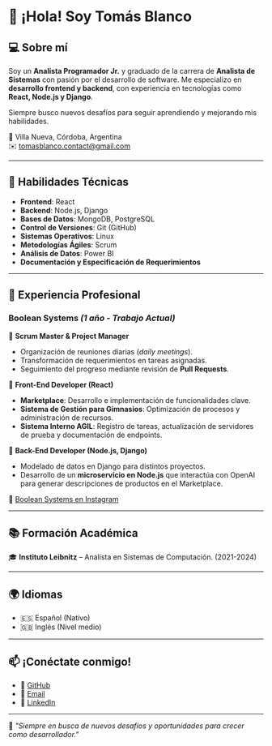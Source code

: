 # 👋 ¡Hola! Soy Tomás  Blanco  

## 💻 Sobre mí  
Soy un **Analista Programador Jr.** y graduado de la carrera de **Analista de Sistemas** con pasión por el desarrollo de software. Me especializo en **desarrollo frontend y backend**, con experiencia en tecnologías como **React, Node.js y Django**.  

Siempre busco nuevos desafíos para seguir aprendiendo y mejorando mis habilidades.  

📍 Villa Nueva, Córdoba, Argentina  
✉️ [tomasblanco.contact@gmail.com](mailto:tomasblanco.contact@gmail.com)  

---

## 🚀 Habilidades Técnicas  

- **Frontend**: React  
- **Backend**: Node.js, Django  
- **Bases de Datos**: MongoDB, PostgreSQL  
- **Control de Versiones**: Git (GitHub)  
- **Sistemas Operativos**: Linux  
- **Metodologías Ágiles**: Scrum  
- **Análisis de Datos**: Power BI  
- **Documentación y Especificación de Requerimientos**  

---

## 💼 Experiencia Profesional  

### Boolean Systems _(1 año - Trabajo Actual)_  
📌 **Scrum Master & Project Manager**  
- Organización de reuniones diarias (_daily meetings_).  
- Transformación de requerimientos en tareas asignadas.  
- Seguimiento del progreso mediante revisión de **Pull Requests**.  

📌 **Front-End Developer (React)**  
- **Marketplace**: Desarrollo e implementación de funcionalidades clave.  
- **Sistema de Gestión para Gimnasios**: Optimización de procesos y administración de recursos.  
- **Sistema Interno AGIL**: Registro de tareas, actualización de servidores de prueba y documentación de endpoints.  

📌 **Back-End Developer (Node.js, Django)**  
- Modelado de datos en Django para distintos proyectos.  
- Desarrollo de un **microservicio en Node.js** que interactúa con OpenAI para generar descripciones de productos en el Marketplace.  

🔗 [Boolean Systems en Instagram](https://www.instagram.com/boolean.ok)  

---

## 📚 Formación Académica  

🎓 **Instituto Leibnitz** – Analista en Sistemas de Computación. (2021-2024) 

---

## 🌍 Idiomas  
- 🇪🇸 Español (Nativo)  
- 🇬🇧 Inglés (Nivel medio)  

---

## 📫 ¡Conéctate conmigo!  

- 🔗 [GitHub](https://github.com/yhakkk) 
- 📩 [Email](mailto:tomasblanco.contact@gmail.com)  
- 💼 [LinkedIn](https://www.linkedin.com/in/tomasblanco19/) 

---

🚀 _"Siempre en busca de nuevos desafíos y oportunidades para crecer como desarrollador."_  
